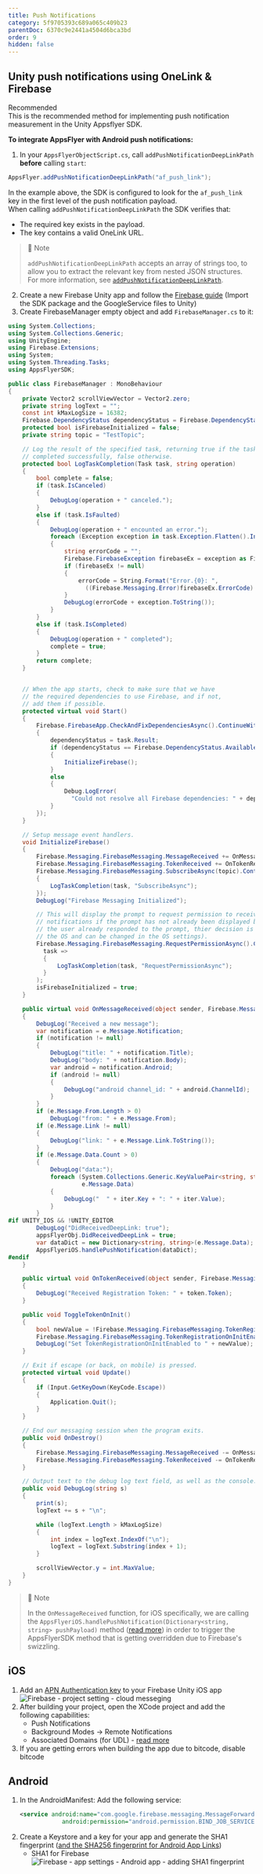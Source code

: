 ```yaml
---
title: Push Notifications
category: 5f9705393c689a065c409b23
parentDoc: 6370c9e2441a4504d6bca3bd
order: 9
hidden: false
---
```


## Unity push notifications using OneLink & Firebase

<span class="annotation-recommended">Recommended</span>  
This is the recommended method for implementing push notification measurement in the Unity Appsflyer SDK.

**To integrate AppsFlyer with Android push notifications:**

1. In your `AppsFlyerObjectScript.cs`, call `addPushNotificationDeepLinkPath` **before** calling `start`:

```csharp
AppsFlyer.addPushNotificationDeepLinkPath("af_push_link");
```

In the example above, the SDK is configured to look for the `af_push_link` key in the first level of the push notification payload.  
When calling `addPushNotificationDeepLinkPath` the SDK verifies that:

- The required key exists in the payload.
- The key contains a valid OneLink URL.

> 📘 Note
> 
> `addPushNotificationDeepLinkPath` accepts an array of strings too, to allow you to extract the relevant key from nested JSON structures. For more information, see [`addPushNotificationDeepLinkPath`](https://dev.appsflyer.com/hc/docs/api#addpushnotificationdeeplinkpath).

2. Create a new Firebase Unity app and follow the [Firebase guide](https://firebase.google.com/docs/unity/setup) (Import the SDK package and the GoogleService files to Unity)
3. Create FirebaseManager empty object and add `FirebaseManager.cs` to it: 

```csharp
using System.Collections;
using System.Collections.Generic;
using UnityEngine;
using Firebase.Extensions;
using System;
using System.Threading.Tasks;
using AppsFlyerSDK;

public class FirebaseManager : MonoBehaviour
{
    private Vector2 scrollViewVector = Vector2.zero;
    private string logText = "";
    const int kMaxLogSize = 16382;
    Firebase.DependencyStatus dependencyStatus = Firebase.DependencyStatus.UnavailableOther;
    protected bool isFirebaseInitialized = false;
    private string topic = "TestTopic";

    // Log the result of the specified task, returning true if the task
    // completed successfully, false otherwise.
    protected bool LogTaskCompletion(Task task, string operation)
    {
        bool complete = false;
        if (task.IsCanceled)
        {
            DebugLog(operation + " canceled.");
        }
        else if (task.IsFaulted)
        {
            DebugLog(operation + " encounted an error.");
            foreach (Exception exception in task.Exception.Flatten().InnerExceptions)
            {
                string errorCode = "";
                Firebase.FirebaseException firebaseEx = exception as Firebase.FirebaseException;
                if (firebaseEx != null)
                {
                    errorCode = String.Format("Error.{0}: ",
                      ((Firebase.Messaging.Error)firebaseEx.ErrorCode).ToString());
                }
                DebugLog(errorCode + exception.ToString());
            }
        }
        else if (task.IsCompleted)
        {
            DebugLog(operation + " completed");
            complete = true;
        }
        return complete;
    }


    // When the app starts, check to make sure that we have
    // the required dependencies to use Firebase, and if not,
    // add them if possible.
    protected virtual void Start()
    {
        Firebase.FirebaseApp.CheckAndFixDependenciesAsync().ContinueWithOnMainThread(task =>
        {
            dependencyStatus = task.Result;
            if (dependencyStatus == Firebase.DependencyStatus.Available)
            {
                InitializeFirebase();
            }
            else
            {
                Debug.LogError(
                  "Could not resolve all Firebase dependencies: " + dependencyStatus);
            }
        });
    }

    // Setup message event handlers.
    void InitializeFirebase()
    {
        Firebase.Messaging.FirebaseMessaging.MessageReceived += OnMessageReceived;
        Firebase.Messaging.FirebaseMessaging.TokenReceived += OnTokenReceived;
        Firebase.Messaging.FirebaseMessaging.SubscribeAsync(topic).ContinueWithOnMainThread(task =>
        {
            LogTaskCompletion(task, "SubscribeAsync");
        });
        DebugLog("Firebase Messaging Initialized");

        // This will display the prompt to request permission to receive
        // notifications if the prompt has not already been displayed before. (If
        // the user already responded to the prompt, thier decision is cached by
        // the OS and can be changed in the OS settings).
        Firebase.Messaging.FirebaseMessaging.RequestPermissionAsync().ContinueWithOnMainThread(
          task =>
          {
              LogTaskCompletion(task, "RequestPermissionAsync");
          }
        );
        isFirebaseInitialized = true;
    }

    public virtual void OnMessageReceived(object sender, Firebase.Messaging.MessageReceivedEventArgs e)
    {
        DebugLog("Received a new message");
        var notification = e.Message.Notification;
        if (notification != null)
        {
            DebugLog("title: " + notification.Title);
            DebugLog("body: " + notification.Body);
            var android = notification.Android;
            if (android != null)
            {
                DebugLog("android channel_id: " + android.ChannelId);
            }
        }
        if (e.Message.From.Length > 0)
            DebugLog("from: " + e.Message.From);
        if (e.Message.Link != null)
        {
            DebugLog("link: " + e.Message.Link.ToString());
        }
        if (e.Message.Data.Count > 0)
        {
            DebugLog("data:");
            foreach (System.Collections.Generic.KeyValuePair<string, string> iter in
                     e.Message.Data)
            {
                DebugLog("  " + iter.Key + ": " + iter.Value);
            }
        }
#if UNITY_IOS && !UNITY_EDITOR
        DebugLog("DidReceivedDeepLink: true");
        appsFlyerObj.DidReceivedDeepLink = true;
        var dataDict = new Dictionary<string, string>(e.Message.Data);
        AppsFlyeriOS.handlePushNotification(dataDict);
#endif
    }

    public virtual void OnTokenReceived(object sender, Firebase.Messaging.TokenReceivedEventArgs token)
    {
        DebugLog("Received Registration Token: " + token.Token);
    }

    public void ToggleTokenOnInit()
    {
        bool newValue = !Firebase.Messaging.FirebaseMessaging.TokenRegistrationOnInitEnabled;
        Firebase.Messaging.FirebaseMessaging.TokenRegistrationOnInitEnabled = newValue;
        DebugLog("Set TokenRegistrationOnInitEnabled to " + newValue);
    }

    // Exit if escape (or back, on mobile) is pressed.
    protected virtual void Update()
    {
        if (Input.GetKeyDown(KeyCode.Escape))
        {
            Application.Quit();
        }
    }

    // End our messaging session when the program exits.
    public void OnDestroy()
    {
        Firebase.Messaging.FirebaseMessaging.MessageReceived -= OnMessageReceived;
        Firebase.Messaging.FirebaseMessaging.TokenReceived -= OnTokenReceived;
    }

    // Output text to the debug log text field, as well as the console.
    public void DebugLog(string s)
    {
        print(s);
        logText += s + "\n";

        while (logText.Length > kMaxLogSize)
        {
            int index = logText.IndexOf("\n");
            logText = logText.Substring(index + 1);
        }

        scrollViewVector.y = int.MaxValue;
    }
}
```

> 📘 Note
> 
> In the `OnMessageReceived` function, for iOS specifically, we are calling the `AppsFlyeriOS.handlePushNotification(Dictionary<string, string> pushPayload)` method ([read more](https://dev.appsflyer.com/hc/docs/api#addpushnotificationdeeplinkpath)) in order to trigger the AppsFlyerSDK method that is getting overridden due to Firebase's swizzling.

## iOS

1. Add an [APN Authentication key](https://firebase.google.com/docs/cloud-messaging/ios/client#upload_your_apns_authentication_key) to your Firebase Unity iOS app  
   ![Firebase - project setting - cloud messeging](https://files.readme.io/a3e7231-Screenshot_2023-05-30_at_18.35.30.png)
2. After building your project, open the XCode project and add the following capabilities:
   - Push Notifications
   - Background Modes -> Remote Notifications
   - Associated Domains (for UDL) - [read more](https://developer.apple.com/documentation/xcode/supporting-associated-domains)
3. If you are getting errors when building the app due to bitcode, disable bitcode

## Android

1. In the AndroidManifest: Add the following service:
   ```xml
   <service android:name="com.google.firebase.messaging.MessageForwardingService"
               android:permission="android.permission.BIND_JOB_SERVICE" android:exported="true" />
   ```
2. Create a Keystore and a key for your app and generate the SHA1 fingerprint ([and the SHA256 fingerprint for Android App Links](https://dev.appsflyer.com/hc/docs/dl_android_init_setup#procedures-for-android-app-links)) 
   - SHA1 for Firebase  
     ![Firebase - app settings - Android app - adding SHA1 fingerprint](https://files.readme.io/0bfbfe6-Screenshot_2023-05-30_at_18.39.06.png)
